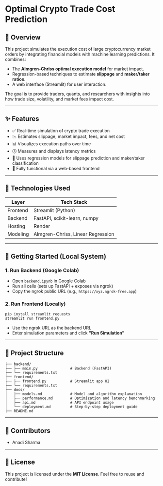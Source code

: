 # Optimal Crypto Trade Cost Prediction

## 📌 Overview

This project simulates the execution cost of large cryptocurrency market orders by integrating financial models with machine learning predictions. It combines:

* The **Almgren-Chriss optimal execution model** for market impact.
* Regression-based techniques to estimate **slippage** and **maker/taker ratios**.
* A web interface (Streamlit) for user interaction.

The goal is to provide traders, quants, and researchers with insights into how trade size, volatility, and market fees impact cost.

---

## ✨ Features

* ✅ Real-time simulation of crypto trade execution
* 📉 Estimates slippage, market impact, fees, and net cost
* 📊 Visualizes execution paths over time
* 🕒 Measures and displays latency metrics
* 🧠 Uses regression models for slippage prediction and maker/taker classification
* 📡 Fully functional via a web-based frontend

---

## 🧰 Technologies Used

| Layer    | Tech Stack                        |
| -------- | --------------------------------- |
| Frontend | Streamlit (Python)                |
| Backend  | FastAPI, scikit-learn, numpy      |
| Hosting  | Render    |
| Modeling | Almgren-Chriss, Linear Regression |

---

## 🚀 Getting Started (Local System)

### 1. Run Backend (Google Colab)

* Open `backend.ipynb` in Google Colab
* Run all cells (sets up FastAPI + exposes via ngrok)
* Copy the ngrok public URL (e.g., `https://xyz.ngrok-free.app`)

### 2. Run Frontend (Locally)

```bash
pip install streamlit requests
streamlit run frontend.py
```

* Use the ngrok URL as the backend URL
* Enter simulation parameters and click **"Run Simulation"**

---

## 🧱 Project Structure

```
├── backend/
├── ├── main.py               # Backend (FastAPI)
├── └── requirements.txt      
├── frontend/
├── ├── frontend.py           # Streamlit app UI
├── └── requirements.txt
├── docs/
│   ├── models.md             # Model and algorithm explanation
│   ├── performance.md        # Optimization and latency benchmarking
│   ├── api.md                # API endpoint usage
│   └── deployment.md         # Step-by-step deployment guide
├── README.md
```

---

## 👥 Contributors

* Anadi Sharma

---

## 📄 License

This project is licensed under the **MIT License**. Feel free to reuse and contribute!
